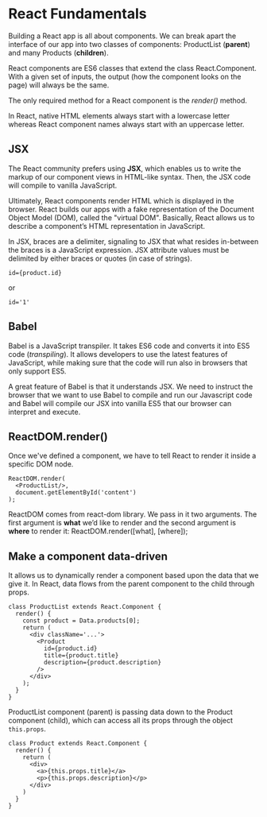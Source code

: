 # React Fundamentals

Building a React app is all about components. 
We can break apart the interface of our app into two classes of components: ProductList (**parent**) and many Products (**children**).

React components are ES6 classes that extend the class React.Component.
With a given set of inputs, the output (how the component looks on the page) will always be the same.

The only required method for a React component is the *render()* method.

 In React, native HTML elements always start with a lowercase letter whereas React component names always start with an uppercase letter.


## JSX

The React community prefers using **JSX**, which enables us to write the markup of our component views in HTML-like syntax. Then, the JSX code will compile to vanilla JavaScript.

Ultimately, React components render HTML which is displayed in the browser.
React builds our apps with a fake representation of the Document Object Model (DOM), called the "virtual DOM".
Basically, React allows us to describe a component’s HTML representation in JavaScript.

In JSX, braces are a delimiter, signaling to JSX that what resides in-between the braces is a JavaScript expression.
JSX attribute values must be delimited by either braces or quotes (in case of strings).

```
id={product.id}
```

or

```
id='1'
```


## Babel

Babel is a JavaScript transpiler. It takes ES6 code and converts it into ES5 code (*transpiling*).
It allows developers to use the latest features of JavaScript, while making sure that the code will run also in browsers that only support ES5.

A great feature of Babel is that it understands JSX. We need to instruct the browser that we want to use Babel to compile and run our Javascript code and Babel will compile our JSX into vanilla ES5 that our browser can interpret and execute.


## ReactDOM.render()

Once we've defined a component, we have to tell React to render it inside a specific DOM node.

```
ReactDOM.render(
  <ProductList/>,
  document.getElementById('content')
);
```

ReactDOM comes from react-dom library. We pass in it two arguments. The first argument is **what** we’d like to render and the second argument is **where** to render it: ReactDOM.render([what], [where]);


## Make a component data-driven

It allows us to dynamically render a component based upon the data that we give it.
In React, data flows from the parent component to the child through props.


```
class ProductList extends React.Component {
  render() {
    const product = Data.products[0];
    return (
      <div className='...'>
        <Product
          id={product.id}
          title={product.title}
          description={product.description}
        />
      </div>
    );
  } 
}
```

ProductList component (parent) is passing data down to the Product component (child), which can access all its props through the object `this.props`.

```
class Product extends React.Component {
  render() {
    return (
      <div>
        <a>{this.props.title}</a>
        <p>{this.props.description}</p>
      </div>
    )
  }
}
```
